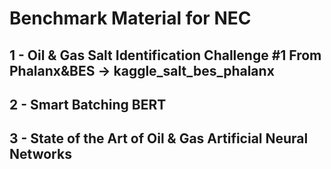 # Benchmark Material for NEC

## 1 - Oil & Gas Salt Identification Challenge #1 From Phalanx&BES -> kaggle_salt_bes_phalanx

## 2 - Smart Batching BERT

## 3 - State of the Art of Oil & Gas Artificial Neural Networks

